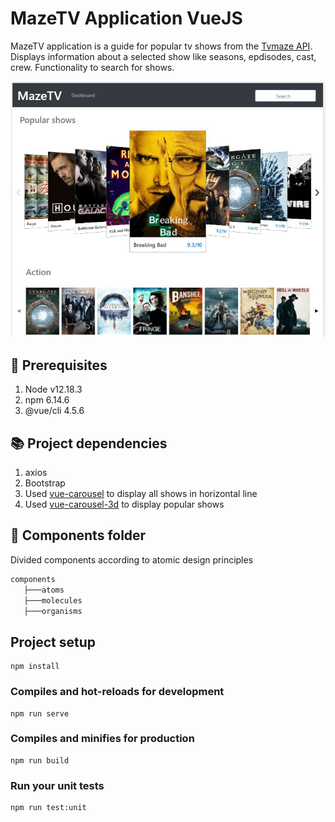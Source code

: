 # MazeTV Application VueJS

MazeTV application is a guide for popular tv shows from the [Tvmaze API](http://www.tvmaze.com/api). Displays information about a selected show like seasons, epdisodes, cast, crew. Functionality to search for shows.

![MazeTV](https://github.com/Venkatram92/MazeTV/blob/master/MazeTV.JPG)

## :page_with_curl: Prerequisites

1. Node v12.18.3
2. npm 6.14.6
3. @vue/cli 4.5.6

## :books: Project dependencies

1. axios
2. Bootstrap
3. Used [vue-carousel](https://ssense.github.io/vue-carousel/) to display all shows in horizontal line
4. Used [vue-carousel-3d](https://wlada.github.io/vue-carousel-3d/) to display popular shows


## :newspaper: Components folder
Divided components according to atomic design principles
```bash
components
   ├───atoms
   ├───molecules
   ├───organisms
```
## Project setup
```
npm install
```

### Compiles and hot-reloads for development
```
npm run serve
```

### Compiles and minifies for production
```
npm run build
```

### Run your unit tests
```
npm run test:unit
```
